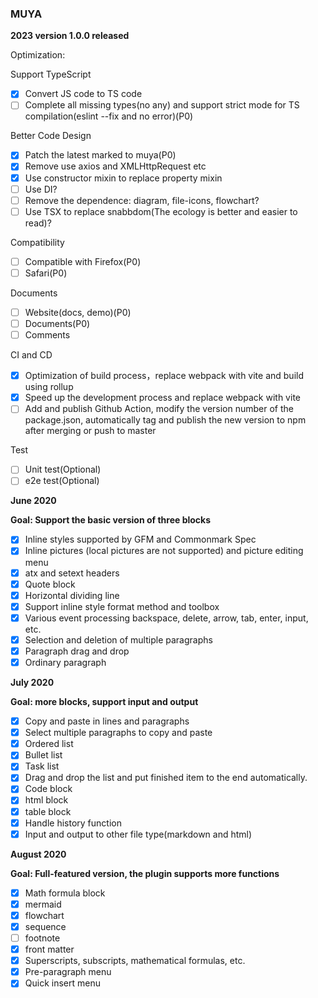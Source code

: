 ### MUYA

**2023 version 1.0.0 released**

Optimization:

Support TypeScript

- [x] Convert JS code to TS code
- [ ] Complete all missing types(no any) and support strict mode for TS compilation(eslint --fix and no error)(P0)

Better Code Design

- [x] Patch the latest marked to muya(P0)
- [x] Remove use axios and XMLHttpRequest etc
- [x] Use constructor mixin to replace property mixin
- [ ] Use DI?
- [ ] Remove the dependence: diagram, file-icons, flowchart?
- [ ] Use TSX to replace snabbdom(The ecology is better and easier to read)?

Compatibility

- [ ] Compatible with Firefox(P0)
- [ ] Safari(P0)

Documents
- [ ] Website(docs, demo)(P0)
- [ ] Documents(P0)
- [ ] Comments

CI and CD
- [x] Optimization of build process，replace webpack with vite and build using rollup
- [x] Speed up the development process and replace webpack with vite
- [ ] Add and publish Github Action, modify the version number of the package.json, automatically tag and publish the new version to npm after merging or push to master

Test
- [ ] Unit test(Optional)
- [ ] e2e test(Optional)

**June 2020**

**Goal: Support the basic version of three blocks**

- [x] Inline styles supported by GFM and Commonmark Spec
- [x] Inline pictures (local pictures are not supported) and picture editing menu
- [x] atx and setext headers
- [x] Quote block
- [x] Horizontal dividing line
- [x] Support inline style format method and toolbox
- [x] Various event processing backspace, delete, arrow, tab, enter, input, etc.
- [x] Selection and deletion of multiple paragraphs
- [x] Paragraph drag and drop
- [x] Ordinary paragraph

**July 2020**

**Goal: more blocks, support input and output**

- [x] Copy and paste in lines and paragraphs
- [x] Select multiple paragraphs to copy and paste
- [x] Ordered list
- [x] Bullet list
- [x] Task list
- [x] Drag and drop the list and put finished item to the end automatically.
- [x] Code block
- [x] html block
- [x] table block
- [x] Handle history function
- [x] Input and output to other file type(markdown and html)

**August 2020**

**Goal: Full-featured version, the plugin supports more functions**

- [x] Math formula block
- [x] mermaid
- [x] flowchart
- [x] sequence
- [ ] footnote
- [x] front matter
- [x] Superscripts, subscripts, mathematical formulas, etc.
- [x] Pre-paragraph menu
- [x] Quick insert menu
